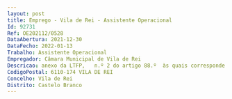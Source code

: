 ```yaml
--- 
layout: post
title: Emprego - Vila de Rei - Assistente Operacional
Id: 92731
Ref: OE202112/0528
DataAbertura: 2021-12-30
DataFecho: 2022-01-13
Trabalho: Assistente Operacional
Empregador: Câmara Municipal de Vila de Rei
Descricao: anexo da LTFP,   n.º 2 do artigo 88.º  às quais corresponde o grau 1 de complexidade funcional na carreira e categoria de Assistente Operacional.
CodigoPostal: 6110-174 VILA DE REI
Concelho: Vila de Rei
Distrito: Castelo Branco
--- 
```

